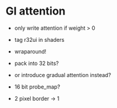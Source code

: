 # GI attention

- only write attention if weight > 0
- tag r32ui in shaders

- wraparound!

- pack into 32 bits? 
- or introduce gradual attention instead?
- 16 bit probe_map?
- 2 pixel border -> 1